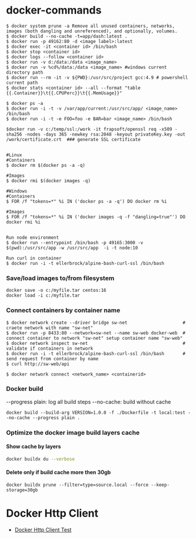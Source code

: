 # docker-commands

```
$ docker system prune -a Remove all unused containers, networks, images (both dangling and unreferenced), and optionally, volumes.
$ docker build --no-cache -t=app/dash:latest .
$ docker run -p 49162:80 -d <image label>:latest
$ docker exec -it <container id> /bin/bash
$ docker stop <container id>
$ docker logs --follow <container id>
$ docker run -v d:/data:/data <image_name>
$ docker run -v %cd%/data:/data <image_name> #windows current directory path
$ docker run --rm -it -v ${PWD}:/usr/src/project gcc:4.9 # powershell current path
$ docker stats <container id> --all --format "table {{.Container}}\t{{.CPUPerc}}\t{{.MemUsage}}"

$ docker ps -a
$ docker run -i -t -v /var/app/current:/usr/src/app/ <image_name> /bin/bash
$ docker run -i -t -e FOO=foo -e BAR=bar <image_name> /bin/bash

$docker run -v c:/temp/ssl:/work -it frapsoft/openssl req -x509 -sha256 -nodes -days 365 -newkey rsa:2048 -keyout privateKey.key -out /work/certificate.crt  ### generate SSL certificate


#Linux
#Containers
$ docker rm $(docker ps -a -q)

#Images
$ docker rmi $(docker images -q)

#Windows
#Containers
$ FOR /f "tokens=*" %i IN ('docker ps -a -q') DO docker rm %i

#Images
$ FOR /f "tokens=*" %i IN ('docker images -q -f "dangling=true"') DO docker rmi %i


Run node environment
$ docker run --entrypoint /bin/bash -p 49165:3000 -v $(pwd):/usr/src/app -w /usr/src/app  -i -t node:10

Run curl in container
$ docker run -i -t ellerbrock/alpine-bash-curl-ssl /bin/bash
```

### Save/load images to/from filesystem
```
docker save -o c:/myfile.tar centos:16
docker load -i c:/myfile.tar
```

### Connect containers by container name
```
$ docker network create --driver bridge sw-net                     # craete network with name "sw-net"
$ docker run -p 8433:80 --network=sw-net --name sw-web docker-web  # connect container to network "sw-net" setup container name "sw-web"
$ docker network inspect sw-net                                    # validate if containers in network       
$ docker run -i -t ellerbrock/alpine-bash-curl-ssl /bin/bash       # send request from container by name
$ curl http://sw-web/api

$ docker network connect <network_name> <containerid>
```
### Docker build
--progress plain: log all build steps
--no-cache: build without cache
```
docker build --build-arg VERSION=1.0.0 -f ./Dockerfile -t local:test --no-cache --progress plain .
```

### Optimize the docker image build layers cache
#### Show cache by layers
```bash
docker buildx du --verbose
```
#### Delete only if build cache more then 30gb
```
docker buildx prune --filter=type=source.local --force --keep-storage=30gb
```

# Docker Http Client
* [Docker Http Client Test](https://github.com/khdevnet/docker-commands/blob/master/DockerClient.Tests/README.md)
